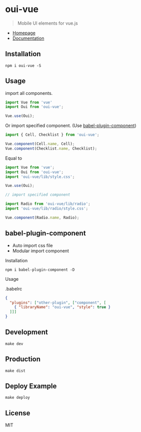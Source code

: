 # oui-vue
> Mobile UI elements for vue.js

- [Homepage](http://oui-vue.github.io)
- [Documentation](http://oui-vue.github.io/docs)

## Installation
```shell
npm i oui-vue -S
```

## Usage

import all components.

```javascript
import Vue from 'vue'
import Oui from 'oui-vue';

Vue.use(Oui);
```

Or import specified component. (Use [babel-plugin-component](https://www.npmjs.com/package/babel-plugin-component))

```javascript
import { Cell, Checklist } from 'oui-vue';

Vue.component(Cell.name, Cell);
Vue.component(Checklist.name, Checklist);
```


Equal to

```javascript
import Vue from 'vue';
import Oui from 'oui-vue';
import 'oui-vue/lib/style.css';

Vue.use(Oui);

// import specified component

import Radio from 'oui-vue/lib/radio';
import 'oui-vue/lib/radio/style.css';

Vue.component(Radio.name, Radio);
```

## babel-plugin-component
- Auto import css file
- Modular import component

Installation
```shell
npm i babel-plugin-component -D
```

Usage

.babelrc
```json
{
  "plugins": ["other-plugin", ["component", [
    { "libraryName": "oui-vue", "style": true }
  ]]]
}
```

## Development

```shell
make dev
```

## Production
```shell
make dist
```

## Deploy Example
```shell
make deploy
```

## License
MIT
